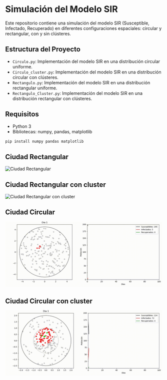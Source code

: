 # Simulación del Modelo SIR

Este repositorio contiene una simulación del modelo SIR (Susceptible, Infectado, Recuperado) en diferentes configuraciones espaciales: circular y rectangular, con y sin clústeres.

## Estructura del Proyecto

- `Circulo.py`: Implementación del modelo SIR en una distribución circular uniforme.
- `Circulo_cluster.py`: Implementación del modelo SIR en una distribución circular con clústeres.
- `Rectangulo.py`: Implementación del modelo SIR en una distribución rectangular uniforme.
- `Rectangulo_Cluster.py`: Implementación del modelo SIR en una distribución rectangular con clústeres.

## Requisitos
- Python 3
- Bibliotecas: numpy, pandas, matplotlib

```sh
pip install numpy pandas matplotlib
```
## Ciudad Rectangular

![Ciudad Rectangular](Animaciones_gif/sir_simulationrectangle.gif)

## Ciudad Rectangular con cluster

![Ciudad Rectangular con cluster](Animaciones_gif/sir_simulationrectangulo.gif)

## Ciudad Circular

![Ciudad Circular](Animaciones_gif/sir_simulation_circulo.gif)

## Ciudad Circular con cluster

![Ciudad Circular con cluster](Animaciones_gif/sir_simulation_circulo_cluster.gif)
